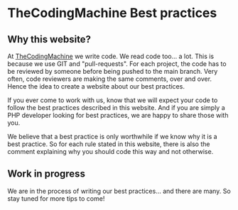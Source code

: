 TheCodingMachine Best practices
===============================

Why this website?
-----------------

At [TheCodingMachine](https://www.thecodingmachine.com) we write code. We read code too... a lot. This is because
 we use GIT and "pull-requests". For each project, the code has to be reviewed by someone before being pushed
 to the main branch. Very often, code reviewers are making the same comments, over and over. Hence the idea
 to create a website about our best practices.

If you ever come to work with us, know that we will expect your code to follow the best practices described in this 
website. And if you are simply a PHP developer looking for best practices, we are happy to share those with you.

We believe that a best practice is only worthwhile if we know why it is a best practice. So for each rule stated
in this website, there is also the comment explaining why you should code this way and not otherwise.

Work in progress
----------------

We are in the process of writing our best practices... and there are many. So stay tuned for more tips to come!
